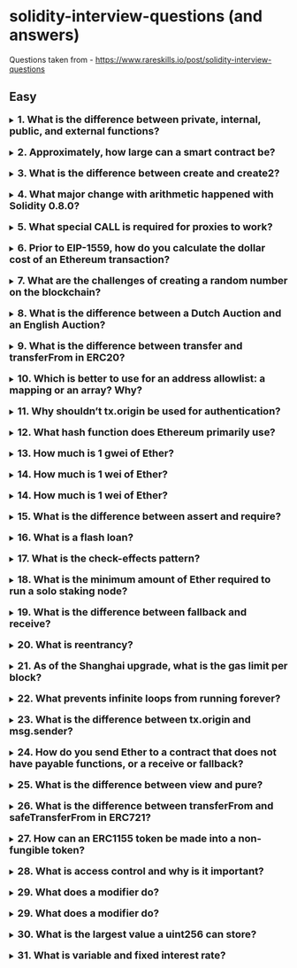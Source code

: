 # solidity-interview-questions (and answers)

Questions taken from - https://www.rareskills.io/post/solidity-interview-questions

## Easy

<details>
<summary><b><font size="+1">1. What is the difference between private, internal, public, and external functions?</font></b></summary>

`private` can only be used within the current contract, `internal` can also be used within derived contracts, `public` functions can be used inside and outside the current contract (by users and the contract itself), `external` functions can only be used by users.

_Reference_: https://docs.soliditylang.org/en/latest/contracts.html#state-variable-visibility

</details>

<br>

<details>
<summary><b><font size="+1">2. Approximately, how large can a smart contract be?</font></b></summary>

About 24,000 bytes and (4.7 million gas). According to EIP-170: In short, the point of this EIP is to minimize the overloading of nodes (especially light nodes) and to prevent possible DOS attacks.

_Reference_: https://docs.soliditylang.org/en/latest/cheatsheet.html#function-visibility-specifiers

</details>

<br>

<details>
<summary><b><font size="+1">3. What is the difference between create and create2?</font></b></summary>

`CREATE` is used in the default scenario when you deploy a smart contract via `new` for example. `CREATE2` is also used to deploy smart contracts, but it has a special parameter - `salt`, which allows you to predetermine the future address of the contract.

_Reference_: https://vinta.ws/code/solidity-create-vs-create2.html

</details>

<br>

<details>
<summary><b><font size="+1">4. What major change with arithmetic happened with Solidity 0.8.0?</font></b></summary>

More secure arithmetic operations without explicitly using the `SafeMath` library (preventing underflows and overflows).

_Reference_: https://docs.soliditylang.org/en/latest/080-breaking-changes.html

</details>

<br>

<details>
<summary><b><font size="+1">5. What special CALL is required for proxies to work?</font></b></summary>

`DELEGATECALL` because it allows you to pass all the call context to the proxy contract and also to keep the storage states.

_Reference_: https://eips.ethereum.org/EIPS/eip-1967

</details>

<br>
<details>
<summary><b><font size="+1">6. Prior to EIP-1559, how do you calculate the dollar cost of an Ethereum transaction?</font></b></summary>

It used a simple gas price auction system and this system had some downsides such as: highly volatile gas price and delays for users.

_Reference_: https://eips.ethereum.org/EIPS/eip-1559

</details>

<br>

<details>
<summary><b><font size="+1">7. What are the challenges of creating a random number on the blockchain?</font></b></summary>

Because blockchain is a fully open system it means you can simulate and predict almost everything on it and all attempts to create true RNG were failed so for RNG on blockchain builders usually use some oracles like - https://docs.chain.link/vrf.

_Reference_: https://www.sitepoint.com/solidity-pitfalls-random-number-generation-for-ethereum/

</details>

<br>

<details>
<summary><b><font size="+1">8. What is the difference between a Dutch Auction and an English Auction?</font></b></summary>

In an English auction, the auctioneer sets a base price and bidders compete to see who can offer a higher price. In a Dutch auction, it's the other way round - the auctioneer sets a high price and goes lower and lower until someone agrees to accept the price.

_Reference_: https://saylordotorg.github.io/text_introduction-to-economic-analysis/s21-auctions.html

</details>

<br>

<details>
<summary><b><font size="+1">9. What is the difference between transfer and transferFrom in ERC20?</font></b></summary>

`transfer` only transfers the amount of tokens from `msg.sender`. `transferFrom` uses an allowance system, so for example if you want the contract to use your ERC20 token you can set an allowance for it to use your tokens so it can send the tokens on your behalf: `transferFrom(you, someone, amount)`.

_Reference_: https://docs.openzeppelin.com/contracts/4.x/api/token/erc20#IERC20-transferFrom-address-address-uint256-

</details>

<br>

<details>
<summary><b><font size="+1">10. Which is better to use for an address allowlist: a mapping or an array? Why?</font></b></summary>

It's better to use a mapping, because it's cheaper to check an allowance, and the array can lead to a DOS attack if the number of users is too large.

_Reference_: https://ethereum.stackexchange.com/a/2597/99105

</details>

<br>

<details>
<summary><b><font size="+1">11. Why shouldn’t tx.origin be used for authentication?</font></b></summary>

This is because if the contract the user is calling is malicious - the malicious contract can act on behalf of the initial caller, but this will not happen if you use `msg.sender` instead, because in this situation the caller would be the malicious contract itself, not the user.

_Reference_: https://solidity-by-example.org/hacks/phishing-with-tx-origin/

</details>

<br>
<details>
<summary><b><font size="+1">12. What hash function does Ethereum primarily use?</font></b></summary>

Keccak-256

_Reference_: https://www.oreilly.com/library/view/mastering-ethereum/9781491971932/ch04.html#:~:text=Ethereum%20uses%20the%20Keccak%2D256,Institute%20of%20Science%20and%20Technology.

</details>

<br>

<details>
<summary><b><font size="+1">13. How much is 1 gwei of Ether?</font></b></summary>

1 \* 10^-9 | 0.000000001 | 1 / 1,000,000,000

_Reference_: https://docs.soliditylang.org/en/v0.8.24/units-and-global-variables.html#ether-units

</details>

<br>

<details>
<summary><b><font size="+1">14. How much is 1 wei of Ether?</font></b></summary>

1 \* 10^-18 | 0.000000000000000001 | 1 / 1,000,000,000,000,000,000

_Reference_: https://docs.soliditylang.org/en/v0.8.24/units-and-global-variables.html#ether-units

</details>

<br>

<details>
<summary><b><font size="+1">14. How much is 1 wei of Ether?</font></b></summary>

1 \* 10^-18 | 0.000000000000000001 | 1 / 1,000,000,000,000,000,000

_Reference_: https://docs.soliditylang.org/en/v0.8.24/units-and-global-variables.html#ether-units

</details>

<br>

<details>
<summary><b><font size="+1">15. What is the difference between assert and require?</font></b></summary>

`assert` is usually used to check for internal errors (e.g. invariants), since this call is also used natively in the Solidity compiler itself, and also asserting panic errors should not happen in a well-tested contract, otherwise you have a bug in it. The `require` keyword is usually used to check for errors in user input/actions.

_Reference_: https://docs.soliditylang.org/en/v0.8.24/control-structures.html#panic-via-assert-and-error-via-require

</details>

<br>

<details>
<summary><b><font size="+1">16. What is a flash loan?</font></b></summary>

Flashloan is a DeFi operation where you can borrow some tokens for the time of executing a single transaction and return those tokens in the same transaction (most of the time with some fees on top).

_Reference_: https://docs.aave.com/faq/flash-loans

</details>

<br>

<details>
<summary><b><font size="+1">17. What is the check-effects pattern?</font></b></summary>

Check-Effects (and Interactions) is a structural pattern of code that allows you to avoid some cases of `reentrancy`, because first you do all the necessary checks, then you change a local state, and only then you interact with other contracts, otherwise you could be open to `reentrancy` attacks.

_Reference_: https://docs.soliditylang.org/en/latest/security-considerations.html#reentrancy

</details>

<br>

<details>
<summary><b><font size="+1">18. What is the minimum amount of Ether required to run a solo staking node?</font></b></summary>

32 ETH.

_Reference_: https://ethereum.org/en/staking/

</details>

<br>

<details>
<summary><b><font size="+1">19. What is the difference between fallback and receive?</font></b></summary>

The `receive` function is only triggered when an ETH event is received (with empty calldata), but the `fallback` function is triggered at any time if you call some data that didn't exist in the contract's ABI. And to make these functions work, you need to specify them explicitly.

_Reference_: https://docs.soliditylang.org/en/v0.8.24/contracts.html#receive-ether-function

</details>

<br>

<details>
<summary><b><font size="+1">20. What is reentrancy?</font></b></summary>

Reentrancy is a type of attack where the attacker re-enters your function and performs repetitive actions without any constraints (this action could be updating the state of the contract/draining tokens/creating votes and so on). Reentrancy is usually performed in functions where external interactions occur before the local state changes.

_Reference_: https://docs.soliditylang.org/en/latest/security-considerations.html#reentrancy

</details>

<br>

<details>
<summary><b><font size="+1">21. As of the Shanghai upgrade, what is the gas limit per block?</font></b></summary>

30 million gas.

_Reference_: https://ethereum.org/en/developers/docs/gas/#block-size

</details>

<br>

<details>
<summary><b><font size="+1">22. What prevents infinite loops from running forever?</font></b></summary>

There's a maximum cap for executing a transaction, and because the transaction requires an infinite amount of gas to execute - it can't be executed in the Ethereum ecosystem because the block has a cap of 30M gas per block.

_Reference_: https://ethereum.org/en/developers/docs/gas/#block-size

</details>

<br>

<details>
<summary><b><font size="+1">23. What is the difference between tx.origin and msg.sender?</font></b></summary>

`tx.origin` - initial user address that started execution of the transaction, `msg.sender` address that called current function, it can be another contract for example.

_Reference_: https://docs.soliditylang.org/en/v0.8.24/cheatsheet.html#block-and-transaction-properties

</details>

<br>

<details>
<summary><b><font size="+1">24. How do you send Ether to a contract that does not have payable functions, or a receive or fallback?</font></b></summary>

You can do this using the `selfdestruct` operation, because when the contract is destroyed all its value would be sent to the specified address.

_Reference_: https://docs.soliditylang.org/en/v0.8.24/introduction-to-smart-contracts.html#deactivate-and-self-destruct

</details>

<br>

<details>
<summary><b><font size="+1">25. What is the difference between view and pure?</font></b></summary>

`view` functions can read contract states, `pure` functions cannot, they can only use the input data provided.

_Reference_: https://docs.soliditylang.org/en/v0.8.24/contracts.html#state-mutability

</details>

<br>

<details>
<summary><b><font size="+1">26. What is the difference between transferFrom and safeTransferFrom in ERC721?</font></b></summary>

`safeTransferFrom` checks if the receiver is a contract and if it is a contract - it requires it to implement the `IERC721Receiver` interface, so you won't send your NFT to the contract without any way of getting it back, just `transferFrom` doesn't do this check.

_Reference_: https://docs.openzeppelin.com/contracts/4.x/api/token/erc721#IERC721-safeTransferFrom-address-address-uint256-

</details>

<br>

<details>
<summary><b><font size="+1">27. How can an ERC1155 token be made into a non-fungible token?</font></b></summary>

It's possible to set the maximum amount of each token to 1, so that each token has only 1 copy of itself. This can be done by setting the number of token copies when minting the token.

_Reference_: https://docs.openzeppelin.com/contracts/4.x/api/token/erc1155#ERC1155-_mint-address-uint256-uint256-bytes-

</details>

<br>

<details>
<summary><b><font size="+1">28. What is access control and why is it important?</font></b></summary>

Access control is a restriction mechanism that ensures that only users with certain roles/responsibilities can call some of the functions. For example, you don't want your users to have access to the `mint' function, because they can just mint a lot of tokens for themselves, defeating the purpose of NFT collection.

_Reference_: https://docs.openzeppelin.com/contracts/2.x/access-control

</details>

<br>

<details>
<summary><b><font size="+1">29. What does a modifier do?</font></b></summary>

Modifiers allow you to check some function call conditions before a function is actually executed.

_Reference_: https://docs.soliditylang.org/en/v0.8.24/contracts.html#function-modifiers

</details>

<br>

<details>
<summary><b><font size="+1">29. What does a modifier do?</font></b></summary>

Modifiers allow you to check some function call conditions before a function is actually executed.

_Reference_: https://docs.soliditylang.org/en/v0.8.24/contracts.html#function-modifiers

</details>

<br>

<details>
<summary><b><font size="+1">30. What is the largest value a uint256 can store?</font></b></summary>

2^256 - 1 (-1 because 1 space for the symbol)

_Reference_: https://ethereum.stackexchange.com/questions/58981/what-is-the-maximum-value-an-int-and-uint-can-store

</details>

<br>

<details>
<summary><b><font size="+1">31. What is variable and fixed interest rate?</font></b></summary>

Fixed interest rate - remains the same for the whole period (of loan for example), Variable interest fixed rate - can change during the period. Variable rates involve more risks, but they can save you more money or you will lose more money if some of the conditions would change (like economic ones or some internal policies).

_Reference_: https://www.investopedia.com/ask/answers/07/fixed-variable.asp

</details>

<br>

